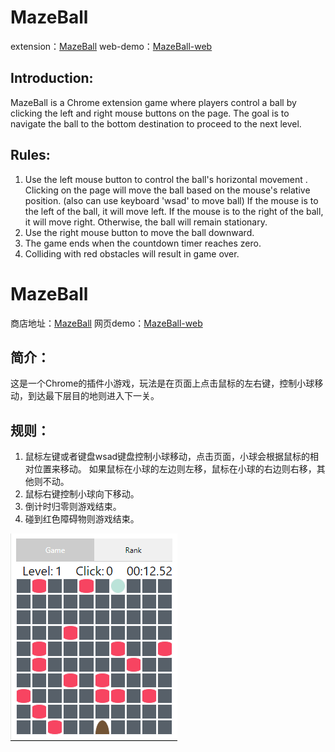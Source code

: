 # MazeBall
extension：[MazeBall](https://chromewebstore.google.com/detail/mazeball/jgaajcmknemljmpkgijmkabjopgljcmg?hl=zh-CN)
web-demo：[MazeBall-web](https://ball.ikeno.top/)

## Introduction:
MazeBall is a Chrome extension game where players control a ball by clicking the left and right mouse buttons on the page. The goal is to navigate the ball to the bottom destination to proceed to the next level.

## Rules:
1. Use the left mouse button to control the ball's horizontal movement . Clicking on the page will move the ball based on the mouse's relative position. (also can use keyboard 'wsad' to move ball)
If the mouse is to the left of the ball, it will move left. If the mouse is to the right of the ball, it will move right. Otherwise, the ball will remain stationary.
2. Use the right mouse button to move the ball downward.
3. The game ends when the countdown timer reaches zero.
4. Colliding with red obstacles will result in game over.


# MazeBall
商店地址：[MazeBall](https://chromewebstore.google.com/detail/mazeball/jgaajcmknemljmpkgijmkabjopgljcmg?hl=zh-CN)
网页demo：[MazeBall-web](https://ball.ikeno.top/)

## 简介：
这是一个Chrome的插件小游戏，玩法是在页面上点击鼠标的左右键，控制小球移动，到达最下层目的地则进入下一关。
## 规则：
1. 鼠标左键或者键盘wsad键盘控制小球移动，点击页面，小球会根据鼠标的相对位置来移动。
   如果鼠标在小球的左边则左移，鼠标在小球的右边则右移，其他则不动。
2. 鼠标右键控制小球向下移动。
3. 倒计时归零则游戏结束。
4. 碰到红色障碍物则游戏结束。


![screenshot](img/screenshot.png)

